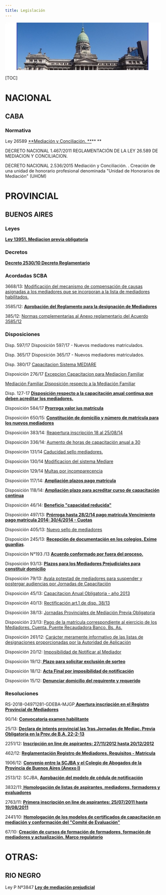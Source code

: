 ```yaml
---
title: Legislación
---
```

![null](/images/uploads/congreso.jpg)

[TOC]

# NACIONAL

## CABA

### Normativa

Ley 26589 [**Mediación y Conciliación. **](/legislacion/ley-26589-mediacion-y-conciliacion/index.html)\*\* \*\*

DECRETO NACIONAL 1.467/2011 REGLAMENTACIÓN DE LA LEY 26.589 DE MEDIACION Y CONCILIACION.

DECRETO NACIONAL 2.536/2015 Mediación y Conciliación. . Creación de una unidad de honorario profesional denominada "Unidad de Honorarios de Mediación" (UHOM)

# PROVINCIAL

## **BUENOS AIRES**

### Leyes

[**Ley 13951. Mediacion previa obligatoria**](/legislacion/legislacion/l-13951.html)

### Decretos

[**Decreto 2530/10 Decreto Reglamentario**](http://www.gob.gba.gov.ar/legislacion/legislacion/10-2530.html)

### Acordadas SCBA

3668/13: [Modificación del mecanismo de compensación de causas asignadas a los mediadores que se incorporan a la lista de mediadores  habilitados.](/legislacion/366813)

3585/12: [**Aprobación del Reglamento para la designación de Mediadores**](/legislacion/358512)

 385/12:  [Normas complementarias al Anexo reglamentario del Acuerdo 3585/12](/legislacion/38512)

### Disposiciones

 Disp. 597/17	Disposición 597/17 - Nuevos mediadores matriculados.	 

Disp. 365/17	Disposición 365/17 - Nuevos mediadores matriculados.	 

Disp. 380/17	[Capacitacion Sistema MEDIARE	 ](http://www.mediaciones-ba.org.ar/documentos/disposiciones/CAPACITACION_MEDIARE.pdf)

Disposición 276/17 [Excepcion Capacitacion para Mediacion Familiar](http://www.mediaciones-ba.org.ar/documentos/disposiciones/Disp-276-17.pdf)	

[Mediación Familiar	Disposición respecto a la Mediación Familiar	 ](http://www.mediaciones-ba.org.ar/documentos/disposiciones/MEDIACION%20FAMILIAR_3.pdf)

Disp. 127-17	[**Disposición respecto a la capacitación anual continua que deben acreditar los mediadores.**](http://www.mediaciones-ba.org.ar/documentos/disposiciones/127-07.pdf)

Disposición 584/17 [**Prorroga valor ius matrícula**](/legislacion/disp-584-17-prorroga-valor-ius/index.html)

Disposición 650/15: [**Constitución de domicilio y número de matrícula para los nuevos mediadores**](/legislacion/65015)

Disposición 383/14: [Reapertura inscripción 18 al 25/08/14](/legislacion/38314)

Disposición 336/14: [Aumento de horas de capacitación anual a 30](/legislacion/33614)

Disposición 131/14 [Caducidad sello mediadores.](/legislacion/13114) 

Disposición 130/14 [Modificacion del sistema Mediare](http://www.mediaciones-ba.org.ar/documentos/disposiciones/D_21042014_2.pdf)

Disposición 129/14 [Multas por incomparecencia](http://www.casi.com.ar/sites/default/files/DISPOSICION%20129-14-%20MULTA%20POR%20INCOMPARECENCIA.pdf)

Disposición 117/14:  [**Ampliación plazos pago matrícula**](/legislacion/11714/index.html)

Disposición 118/14:  [**Ampliación plazo para acreditar curso de capacitación continua**](/legislacion/11814/index.html)

Disposición 46/14: 	[**Beneficio "capacidad reducida"**](/legislacion/4614)

Disposición 497/13: [**Prórroga hasta 28/2/14 pago matrícula Vencimiento pago matrícula 2014:  30/4/2014 - Cuotas**](/legislacion/49713)

Disposición 405/13: [Nuevo sello de mediadores](/legislacion/40513)

Disposición 245/13: [**Recepción de documentación en los colegios. Exime guardias**](https://sitio-mediadores.netlify.com/legislacion/24513/index.html). 

Disposición N°193 /13 [**Acuerdo conformado por fuera del proceso.** ](/legislacion/acuerdo-conformado-por-fuera-del-proceso)

Disposición 93/13: [**Plazos para los Mediadores Prejudiciales para constituir domicilio**](/legislacion/9313)

Disposición 79/13: [Avala potestad de mediadores para suspender y postergar audiencias por Jornadas de Capacitación](/legislacion/7913)

Disposición 45/13: [Capacitacion  Anual Obligatoria - año 2013](/legislacion/4513)

Disposición 40/13: [Rectificación art.1 de disp. 38/13](/legislacion/4013)

Disposición 38/13: [Jornadas Provinciales de Mediación Previa Obligatoria](/legislacion/3813)

Disposición 23/13: [Pago de la matrícula correspondiente al ejercicio de los Mediadores. Cuenta. Puente Recaudadora Banco. Bs. As.](/legislacion/2313)

Disposición 261/12: [Carácter meramente informativo de las listas de designaciones proporcionadas por la Autoridad de Aplicación](/legislacion/26112)

Disposición 20/12: [Imposibilidad de Notificar al Mediador](/legislacion/2012)

Disposición 19/12:[ **Plazo para solicitar exclusión de sorteo**](/legislacion/1912/index.html)

Disposición 18/12: [**Acta Final por imposibilidad de notificación**](/legislacion/1812/index.html)

Disposición 15/12: [**Denunciar domicilio del requirente y requerido**](/legislacion/1512/index.html)

### Resoluciones

RS-2018-04971281-GDEBA-MJGP[ **Apertura inscripción en el Registro Provincial de Mediadores**](/legislacion/apertura-inscripcion-en-el-registro-provincial-de-mediadores-2018/index.html)

90/14: [**Convocatoria examen habilitante**](/legislacion/9014)

25/13:  [**Declara de interés provincial las 1ras.Jornadas de Mediac. Previa Obligatoria en la Prov.de B.A. 22-2-13**](/legislacion/2513)

2251/12: [**Inscripción on line de aspirantes: 27/11/2012 hasta 20/12/2012**](/legislacion/225112)

462/12:  [**Reglamentación Registro de Mediadores. Requisitos - Matricula**](/legislacion/462)

1906/12: [**Convenio entre la SCJBA y el Colegio de Abogados de la Provincia de Buenos Aires (Anexo I)**](/legislacion/1906/index.html)

2513/12: SCJBA, [**Aprobación del modelo de cédula de notificación**](/legislacion/513)

3832/11:[ **Homologación de listas de aspirantes, mediadores, formadores y evaluadores**](/legislacion/2)

2763/11: [**Primera inscripción on line de aspirantes: 25/07/2011 hasta 19/08/2011**](/legislacion/276311)

2441/10: [**Homologación de los modelos de certificados de capacitación en mediación y conformación del "Comité de Evaluación"**](/legislacion/2441)

67/10:  [**Creación de cursos de formación de formadores, formación de mediadores y actualización. Marco regulatorio**](/legislacion/6710)

# OTRAS:

## **RIO NEGRO**

Ley P Nº3847 [**Ley de mediación prejudicial**](/legislacion/ley-de-mediacion-prejudicial-de-rio-negro/index.html)
